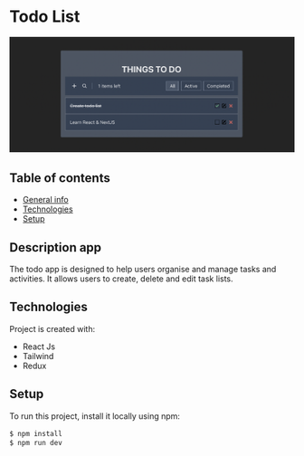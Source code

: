 # Todo List

![alt text](https://github.com/manawara/todo/blob/main/public/todo.png "Logo Title Text 1")


## Table of contents
* [General info](#general-info)
* [Technologies](#technologies)
* [Setup](#setup)

## Description app
The todo app is designed to help users organise and manage tasks and activities. It allows users to create, delete and edit task lists.
	
## Technologies
Project is created with:
* React Js
* Tailwind
* Redux
	
## Setup
To run this project, install it locally using npm:

```
$ npm install
$ npm run dev
```
